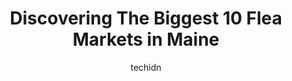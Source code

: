 ---
layout: ampstory
image: https://i0.wp.com/paketmu.com/wp-content/uploads/2023/06/riverside-flea-market-0-in-maine-1686371793.jpeg?resize=640,853
author: techidn
featured: false
description: Explore the diverse Flea Market scene in Maine, home to an incredible selection of 10 establishments catering to every taste. Whether youre in search of iconic favorites or undiscovered tre
title: Discovering The Biggest 10 Flea Markets in Maine
cover:
   title: Discovering The Biggest 10 Flea Markets in Maine
   subtitle: RICKPATE
   background: https://paketmu.com/wp-content/uploads/2023/06/riverside-flea-market-0-in-maine-1686371793.jpeg

pages: 
 - layout: thirds
   top: <h1>#1 The Willows Flea Market</h1>
   bottom: "<p>3 floors in the large barn plus 1 floor in the small barn. Stop in the small barn first or last  but dont miss it (#889 was our favorite). Not just a flea market but a</p>"
   background: https://paketmu.com/wp-content/uploads/2023/06/riverside-flea-market-1-in-maine-1686371794.jpeg
   backgroundblur: true
 - layout: thirds
   top: <h1>#2 Southern Maine Indoor Flea Market</h1>
   bottom: "<p>This place is deceptively HUGE! Fantastic collections of all sorts of goods. A ton of Funko Pops and toys, as well as a good video games selection. I spent a solid hour t</p>"
   background: https://paketmu.com/wp-content/uploads/2023/06/riverside-flea-market-2-in-maine-1686371796.jpeg
   cta:
      link: https://paketmu.com/discovering-the-biggest-10-flea-markets-in-maine/
      text: Discovering The Biggest 10 Flea Markets in Maine
 - layout: thirds
   top: <h1>#3 Route 26 Antiques</h1>
   bottom: "<p>My favorite kind of antique/curio store - you get lost inside, theres no way youll see everything in one trip because its packed full of shiny things, and youre almos</p>"
   background: https://paketmu.com/wp-content/uploads/2023/06/riverside-flea-market-3-in-maine-1686371796.jpeg
   cta:
      link: https://paketmu.com/discovering-the-biggest-10-flea-markets-in-maine/
      text: Discovering The Biggest 10 Flea Markets in Maine
 - layout: thirds
   top: <h1>#4 Fairfield Antique Mall</h1>
   bottom: "<p>382 Skowhegan Rd, Fairfield, ME 04937, United States</p>"
   background: https://images.unsplash.com/photo-1515405295579-ba7b45403062?ixlib=rb-4.0.3&ixid=MnwxMjA3fDB8MHxwaG90by1wYWdlfHx8fGVufDB8fHx8&auto=format&fit=crop&w=640&h=853&q=80
   cta:
      link: https://paketmu.com/discovering-the-biggest-10-flea-markets-in-maine/
      text: Discovering The Biggest 10 Flea Markets in Maine
 - layout: thirds
   top: <h1>#5 Arundel Antique Village Group Shop</h1>
   bottom: "<p>1713 Portland Rd, Arundel, ME 04046, United States</p>"
   background: https://images.unsplash.com/photo-1613843873231-1447db182f97?ixlib=rb-4.0.3&ixid=MnwxMjA3fDB8MHxwaG90by1wYWdlfHx8fGVufDB8fHx8&auto=format&fit=crop&w=640&h=853&q=80
   cta:
      link: https://paketmu.com/discovering-the-biggest-10-flea-markets-in-maine/
      text: Discovering The Biggest 10 Flea Markets in Maine
 - layout: thirds
   top: <h1>#6 Portland Flea-for-All</h1>
   bottom: "<p>585 Congress St, Portland, ME 04101, United States</p>"
   background: https://images.unsplash.com/photo-1546497974-b213c9efb599?ixlib=rb-4.0.3&ixid=MnwxMjA3fDB8MHxwaG90by1wYWdlfHx8fGVufDB8fHx8&auto=format&fit=crop&w=640&h=853&q=80
   cta:
      link: https://paketmu.com/discovering-the-biggest-10-flea-markets-in-maine/
      text: Discovering The Biggest 10 Flea Markets in Maine
 - layout: thirds
   top: <h1>#7 Antiques USA</h1>
   bottom: "<p>1669 Portland Rd, Arundel, ME 04046, United States</p>"
   background: https://images.unsplash.com/photo-1484589065579-248aad0d8b13?ixlib=rb-4.0.3&ixid=MnwxMjA3fDB8MHxwaG90by1wYWdlfHx8fGVufDB8fHx8&auto=format&fit=crop&w=640&h=853&q=80
   cta:
      link: https://paketmu.com/discovering-the-biggest-10-flea-markets-in-maine/
      text: Discovering The Biggest 10 Flea Markets in Maine
 - layout: thirds
   middle: Continue reading...
   background: https://images.unsplash.com/photo-1580610447943-1bfbef5efe07?ixlib=rb-4.0.3&ixid=MnwxMjA3fDB8MHxwaG90by1wYWdlfHx8fGVufDB8fHx8&auto=format&fit=crop&w=640&h=853&q=80
   cta:
      link: https://paketmu.com/discovering-the-biggest-10-flea-markets-in-maine/
      text: Discovering The Biggest 10 Flea Markets in Maine
      
---